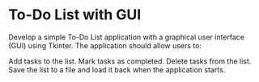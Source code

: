 # To-Do List with GUI
Develop a simple To-Do List application with a graphical user interface (GUI) using Tkinter. The application should allow users to:

Add tasks to the list.
Mark tasks as completed.
Delete tasks from the list.
Save the list to a file and load it back when the application starts.